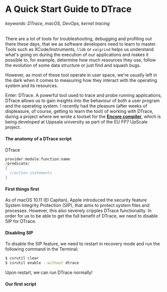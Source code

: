 # A Quick Start Guide to DTrace

###### keywords: DTrace, macOS, DevOps, kernel tracing

There are a lot of tools for troubleshooting, debugging and profiling out there these days, that we as software developers need to learn to master. Tools such as XCode/Instruments, ``lldb`` or ``valgrind`` helps us understand what's going on during the execution of our applications and makes it possible to, for example, determine how much resources they use, follow the evolution of some data structure or just find and squash bugs.

However, as most of these tool operate in user space, we're usually left in the dark when it comes to measuring how they interact with the operating system and its resources.

Enter: DTrace. A powerful tool used to trace and probe running applications, DTrace allows us to gain insights into the behaviour of both a user program and the operating system. I recently had the pleasure (after weeks of displeasure, of course, getting to learn the tool) of working with DTrace, during a project where we wrote a toolset for the <a href="https://github.com/parapluu/encore" target="_blank">__Encore compiler__</a>, which is being developed at Uppsala university as part of the EU FP7 UpScale project.

#### The anatomy of a DTrace script

DTrace

```c
provider:module:function:name
/predicate/
{
  //action statements
}
```

#### First things first

As of macOS 10.11 (El Capitan), Apple introduced the security feature System Integrity Protection (SIP), that aims to protect system files and processes. However, this also severely cripples DTrace functionality. In order for us to be able to get the full benefit of DTrace, we need to disable SIP for DTrace.

#### Disabling SIP

To disable the SIP feature, we need to restart in recovery mode and run the following command in the Terminal:

```bash
$ csrutil clear
$ csrutil enable --without dtrace
```

Upon restart, we can run DTrace normally!

#### Our first script
